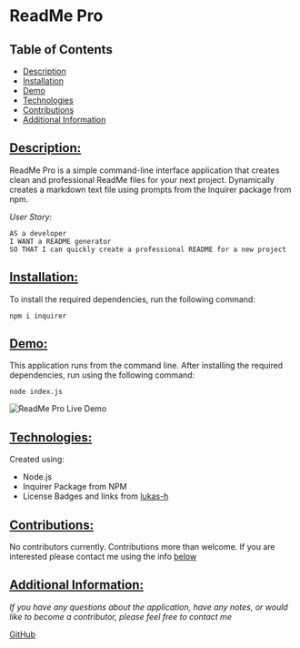 
  # ReadMe Pro

  ## Table of Contents

  * [Description](#description)
  * [Installation](#installation)
  * [Demo](#demo)
  * [Technologies](#technologies)
  * [Contributions](#contributions)
  * [Additional Information](#additional-information)

  ## [Description:](#table-of-contents)
  ReadMe Pro is a simple command-line interface application that creates clean and professional ReadMe files for your next project. Dynamically creates a markdown text file using prompts from the Inquirer package from npm.
  
  *User Story:*
  ```
  AS a developer
  I WANT a README generator
  SO THAT I can quickly create a professional README for a new project
  ```

  ## [Installation:](#table-of-contents)
  To install the required dependencies, run the following command:
  ```
  npm i inquirer
  ```

  ## [Demo:](#table-of-contents)
  This application runs from the command line. After installing the required dependencies, run using the following command:
  ```
  node index.js
  ```

  ![ReadMe Pro Live Demo]()

  ## [Technologies:](#table-of-contents)
  Created using:
  * Node.js
  * Inquirer Package from NPM
  * License Badges and links from [lukas-h](https://gist.github.com/lukas-h/2a5d00690736b4c3a7ba#file-license-badges-md)

  ## [Contributions:](#table-of-contents)
  No contributors currently. Contributions more than welcome. If you are interested please contact me using the info [below](#additional-information)

  ## [Additional Information:](#table-of-contents)
  _If you have any questions about the application, have any notes, or would like to become a contributor, please feel free to contact me_
  
[GitHub](https://github.com/blindsweatyhansolo)